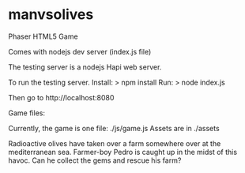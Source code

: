 # manvsolives
Phaser HTML5 Game

Comes with nodejs dev server (index.js file)

The testing server is a nodejs Hapi web server.

To run the testing server.
Install: > npm install
Run: > node index.js

Then go to http://localhost:8080

Game files:

Currently, the game is one file: ./js/game.js
Assets are in ./assets

Radioactive olives have taken over a farm somewhere over at the mediterranean sea. Farmer-boy Pedro is caught up in the midst of this havoc. Can he collect the gems and rescue his farm?
